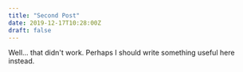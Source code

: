 ```yaml
---
title: "Second Post"
date: 2019-12-17T10:28:00Z
draft: false
---
```


Well... that didn't work. Perhaps I should write something useful here instead.
